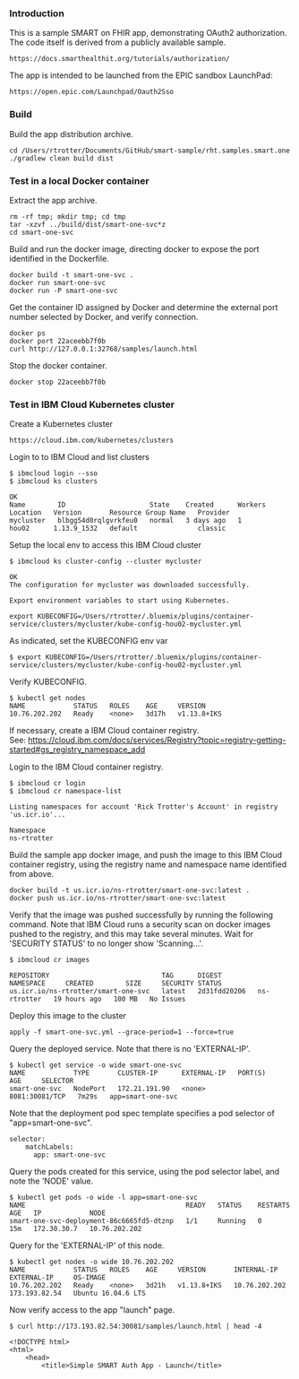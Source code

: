 ### Introduction

This is a sample SMART on FHIR app, demonstrating OAuth2 authorization. The code itself is derived from a publicly available sample.

	https://docs.smarthealthit.org/tutorials/authorization/

The app is intended to be launched from the EPIC sandbox LaunchPad:

	https://open.epic.com/Launchpad/Oauth2Sso

### Build

Build the app distribution archive.

	cd /Users/rtrotter/Documents/GitHub/smart-sample/rht.samples.smart.one  
	./gradlew clean build dist

### Test in a local Docker container

Extract the app archive.

	rm -rf tmp; mkdir tmp; cd tmp  
	tar -xzvf ../build/dist/smart-one-svc*z  
	cd smart-one-svc  

Build and run the docker image, directing docker to expose the port identified in the Dockerfile.

	docker build -t smart-one-svc .  
	docker run smart-one-svc  
	docker run -P smart-one-svc  

Get the container ID assigned by Docker and determine the external port number selected by Docker, and verify connection. 
   
	docker ps  
	docker port 22aceebb7f0b  
	curl http://127.0.0.1:32768/samples/launch.html  

Stop the docker container. 

	docker stop 22aceebb7f0b  

### Test in IBM Cloud Kubernetes cluster

Create a Kubernetes cluster

	https://cloud.ibm.com/kubernetes/clusters

Login to to IBM Cloud and list clusters
	
	$ ibmcloud login --sso
	$ ibmcloud ks clusters
	
	OK
	Name        ID                     State    Created      Workers   Location   Version       Resource Group Name   Provider   
	mycluster   blbgg54d0rqlgvrkfeu0   normal   3 days ago   1         hou02      1.13.9_1532   default               classic   

Setup the local env to access this IBM Cloud cluster

	$ ibmcloud ks cluster-config --cluster mycluster
	
	OK
	The configuration for mycluster was downloaded successfully.
	
	Export environment variables to start using Kubernetes.
	
	export KUBECONFIG=/Users/rtrotter/.bluemix/plugins/container-service/clusters/mycluster/kube-config-hou02-mycluster.yml

As indicated, set the KUBECONFIG env var

	$ export KUBECONFIG=/Users/rtrotter/.bluemix/plugins/container-service/clusters/mycluster/kube-config-hou02-mycluster.yml

Verify KUBECONFIG.

	$ kubectl get nodes
	NAME            STATUS   ROLES    AGE     VERSION
	10.76.202.202   Ready    <none>   3d17h   v1.13.8+IKS
	
If necessary, create a IBM Cloud container registry.  
See: https://cloud.ibm.com/docs/services/Registry?topic=registry-getting-started#gs_registry_namespace_add

Login to the IBM Cloud container registry.

	$ ibmcloud cr login 	
	$ ibmcloud cr namespace-list
	
	Listing namespaces for account 'Rick Trotter's Account' in registry 'us.icr.io'...
	
	Namespace   
	ns-rtrotter   

Build the sample app docker image, and push the image to this IBM Cloud container registry, using the registry name and namespace name identified from above.

	docker build -t us.icr.io/ns-rtrotter/smart-one-svc:latest .
	docker push us.icr.io/ns-rtrotter/smart-one-svc:latest

Verify that the image was pushed successfully by running the following command. Note that IBM Cloud runs a security scan on docker images pushed to the registry, and this may take several minutes. Wait for 'SECURITY STATUS' to no longer show 'Scanning...'.

	$ ibmcloud cr images
	
	REPOSITORY                            TAG      DIGEST         NAMESPACE     CREATED        SIZE     SECURITY STATUS   
	us.icr.io/ns-rtrotter/smart-one-svc   latest   2d31fdd20206   ns-rtrotter   19 hours ago   100 MB   No Issues   

Deploy this image to the cluster

	apply -f smart-one-svc.yml --grace-period=1 --force=true
  
Query the deployed service. Note that there is no 'EXTERNAL-IP'. 

	$ kubectl get service -o wide smart-one-svc
	NAME            TYPE       CLUSTER-IP      EXTERNAL-IP   PORT(S)          AGE     SELECTOR
	smart-one-svc   NodePort   172.21.191.90   <none>        8081:30081/TCP   7m29s   app=smart-one-svc
  
Note that the deployment pod spec template specifies a pod selector of "app=smart-one-svc". 

	selector:
	    matchLabels:
	      app: smart-one-svc

Query the pods created for this service, using the pod selector label, and note the 'NODE' value.

	$ kubectl get pods -o wide -l app=smart-one-svc
	NAME                                        READY   STATUS    RESTARTS   AGE   IP            NODE         
	smart-one-svc-deployment-86c6665fd5-dtznp   1/1     Running   0          15m   172.30.30.7   10.76.202.202
  
Query for the 'EXTERNAL-IP' of this node.
   
	$ kubectl get nodes -o wide 10.76.202.202
	NAME            STATUS   ROLES    AGE     VERSION       INTERNAL-IP     EXTERNAL-IP     OS-IMAGE          
	10.76.202.202   Ready    <none>   3d21h   v1.13.8+IKS   10.76.202.202   173.193.82.54   Ubuntu 16.04.6 LTS

Now verify access to the app "launch" page. 

	$ curl http://173.193.82.54:30081/samples/launch.html | head -4
	
	<!DOCTYPE html>
	<html>
	    <head>
	        <title>Simple SMART Auth App - Launch</title>
	

